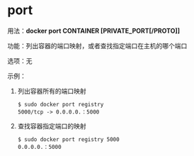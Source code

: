 # port<a name="ZH-CN_TOPIC_0184808249"></a>

用法：**docker port CONTAINER \[PRIVATE\_PORT\[/PROTO\]\]**

功能：列出容器的端口映射，或者查找指定端口在主机的哪个端口

选项：无

示例：

1.  列出容器所有的端口映射

    ```
    $ sudo docker port registry
    5000/tcp -> 0.0.0.0.：5000
    ```

2.  查找容器指定端口的映射

    ```
    $ sudo docker port registry 5000
    0.0.0.0.：5000
    ```


